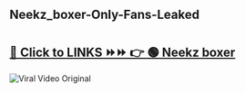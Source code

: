 
 ## Neekz_boxer-Only-Fans-Leaked

# <h2><a href="https://clipsfans.com/Neekz_boxer&ref=git">🔗 Click to LINKS ⏩⏩ 👉 🟢 Neekz boxer </a></h2>

<a href="https://clipsfans.com/Neekz_boxer&ref=git" rel="nofollow" data-target="animated-image.originalLink"><img src="https://i.ibb.co.com/xMMVF88/686577567.gif" alt="Viral Video Original" style="max-width: 100%; display: inline-block;" data-target="animated-image.originalImage"></a>
